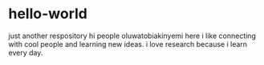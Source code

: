 # hello-world
just another respository 
hi people
oluwatobiakinyemi here
i like connecting with cool people and learning new ideas.
i love research because i learn every day.
